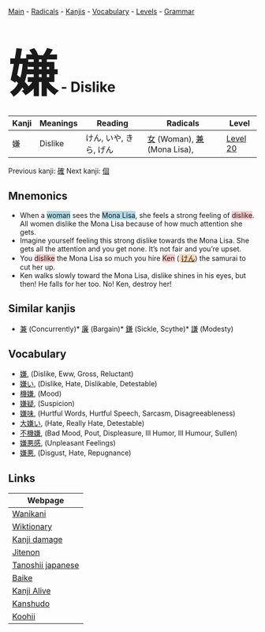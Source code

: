 <style> bigfont {font-size: 100px}</style>
[Main](../index.md) -
[Radicals](../radicals.md) -
[Kanjis](../kanjis.md) -
[Vocabulary](../vocabulary.md) -
[Levels](../levels.md) -
[Grammar](../grammar.md)
# <bigfont> 嫌</bigfont> - Dislike 

| Kanji | Meanings | Reading | Radicals | Level |
| --- | --- | --- | --- | --- |
| 嫌 | Dislike | けん, いや, きら, げん | [女](../radicals/女.md) (Woman), [兼](../radicals/兼.md) (Mona Lisa),  | [Level 20](../levels/wk_level20.md) |

Previous kanji: [確](確.md) Next kanji: [個](個.md) 

## Mnemonics
 * When a <span style="background-color:#ADD8E6"> woman</span> sees the <span style="background-color:#ADD8E6"> Mona Lisa</span>, she feels a strong feeling of <span style="background-color:#ffcccb"> dislike</span>. All women dislike the Mona Lisa because of how much attention she gets.
* Imagine yourself feeling this strong dislike towards the Mona Lisa. She gets all the attention and you get none. It’s not fair and you’re upset.
* You <span style="background-color:#ffcccb"> dislike</span> the Mona Lisa so much you hire <span style="background-color:#ffcccb"> Ken</span> (<span style="background-color:#fed8b1"> [けん](https://jisho.org/search/けん)</span>) the samurai to cut her up.
* Ken walks slowly toward the Mona Lisa, dislike shines in his eyes, but then! He falls for her too. No! Ken, destroy her!


## Similar kanjis
 * [兼](兼.md) (Concurrently)* [廉](廉.md) (Bargain)* [鎌](鎌.md) (Sickle, Scythe)* [謙](謙.md) (Modesty)


## Vocabulary
 * [嫌](../vocabulary/嫌.md), (Dislike, Eww, Gross, Reluctant)
* [嫌い](../vocabulary/嫌.md), (Dislike, Hate, Dislikable, Detestable)
* [機嫌](../vocabulary/嫌.md), (Mood)
* [嫌疑](../vocabulary/嫌.md), (Suspicion)
* [嫌味](../vocabulary/嫌.md), (Hurtful Words, Hurtful Speech, Sarcasm, Disagreeableness)
* [大嫌い](../vocabulary/嫌.md), (Hate, Really Hate, Detestable)
* [不機嫌](../vocabulary/嫌.md), (Bad Mood, Pout, Displeasure, Ill Humor, Ill Humour, Sullen)
* [嫌悪感](../vocabulary/嫌.md), (Unpleasant Feelings)
* [嫌悪](../vocabulary/嫌.md), (Disgust, Hate, Repugnance)



## Links 

| Webpage |
| --- |
| [Wanikani          ](https://www.wanikani.com/kanji/嫌) |
| [Wiktionary        ](https://en.wiktionary.org/wiki/嫌) |
| [Kanji damage      ](http://www.kanjidamage.com/kanji/search?utf8=✓&q=嫌) |
| [Jitenon           ](https://jitenon.com/kanji/嫌) |
| [Tanoshii japanese ](https://www.tanoshiijapanese.com/dictionary/kanji.cfm?k=嫌) |
| [Baike             ](https://baike.baidu.com/item/嫌) |
| [Kanji Alive       ](https://app.kanjialive.com/嫌) |
| [Kanshudo          ](https://www.kanshudo.com/searchmn?q=嫌) |
| [Koohii            ](https://kanji.koohii.com/study/kanji/嫌) |

